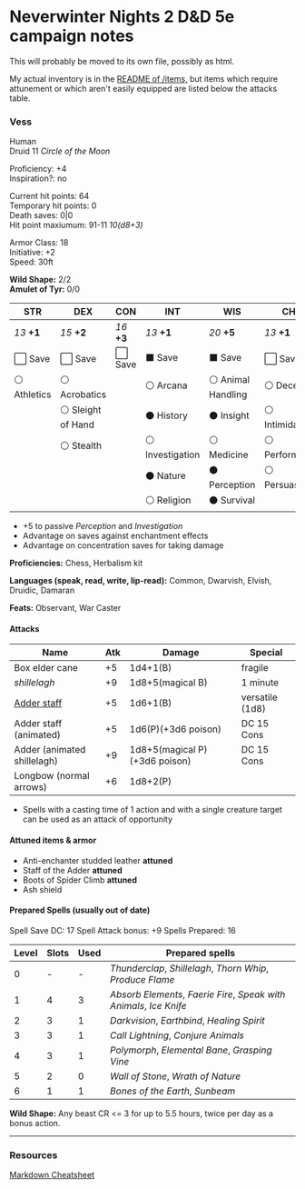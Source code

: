 # Neverwinter Nights 2 D&D 5e campaign notes

This will probably be moved to its own file, possibly as html.

My actual inventory is in the [README of /items,](./items/) but items which require attunement or which aren't easily equipped are listed below the attacks table.

### Vess

Human  
Druid 11 *Circle of the Moon*

Proficiency: +4  
Inspiration?: no

Current hit points: 64  
Temporary hit points: 0  
Death saves: 0|0  
Hit point maxiumum: 91-11 *10(d8+3)*    

Armor Class: 18  
Initiative: +2  
Speed: 30ft

**Wild Shape:** 2/2  
**Amulet of Tyr:** 0/0

|  STR  |  DEX  |  CON  |  INT  |  WIS  |  CHA  |
|-------|-------|-------|-------|-------|-------|
| *13* **+1** | *15* **+2** | *16* **+3** | *13* **+1** | *20* **+5** | *13* **+1** |
| :white_large_square: Save | :white_large_square: Save | :white_large_square: Save | :black_large_square: Save | :black_large_square: Save | :white_large_square: Save |
| :white_circle: Athletics | :white_circle: Acrobatics || :white_circle: Arcana | :white_circle: Animal Handling | :white_circle: Deception |
|| :white_circle: Sleight of Hand || :black_circle: History | :black_circle: Insight | :white_circle: Intimidation |
|| :white_circle: Stealth || :white_circle: Investigation | :white_circle: Medicine | :white_circle: Performance |
|||| :black_circle: Nature | :black_circle: Perception | :white_circle: Persuasion | 
|||| :white_circle: Religion | :black_circle: Survival ||

* +5 to passive *Perception* and *Investigation*
* Advantage on saves against enchantment effects
* Advantage on concentration saves for taking damage

**Proficiencies:** Chess, Herbalism kit

**Languages (speak, read, write, lip-read):** Common, Dwarvish, Elvish, Druidic, Damaran

**Feats:** Observant, War Caster

#### Attacks

| Name                        | Atk| Damage                  | Special         |
|-----------------------------|----|-------------------------|-----------------|
| Box elder cane              | +5 | 1d4+1(B)                | fragile         |
| *shillelagh*                | +9 | 1d8+5(magical B)        | 1 minute        |
| [Adder staff]               | +5 | 1d6+1(B)                | versatile (1d8) |
| Adder staff (animated)      | +5 | 1d6(P)(+3d6 poison)     | DC 15 Cons      |
| Adder (animated shillelagh) | +9 | 1d8+5(magical P)(+3d6 poison)| DC 15 Cons |
| Longbow (normal arrows)     | +6 | 1d8+2(P)                |                 |

* Spells with a casting time of 1 action and with a single creature target can be used as an attack of opportunity

#### Attuned items & armor

* Anti-enchanter studded leather **attuned**
* Staff of the Adder **attuned**
* Boots of Spider Climb **attuned**
* Ash shield 

#### Prepared Spells (usually out of date)

Spell Save DC: 17
Spell Attack bonus: +9
Spells Prepared: 16

| Level | Slots | Used | Prepared spells |
|-------|-------|------|-----------------|
| 0     | -     | -    | *Thunderclap*, *Shillelagh*, *Thorn Whip*, *Produce Flame* | *Guidance*
| 1     | 4     | 3    | *Absorb Elements*, *Faerie Fire*, *Speak with Animals*, *Ice Knife* |
| 2     | 3     | 1    | *Darkvision*, *Earthbind*, *Healing Spirit* |
| 3     | 3     | 1    | *Call Lightning*, *Conjure Animals* |
| 4     | 3     | 1    | *Polymorph*, *Elemental Bane*, *Grasping Vine* |
| 5     | 2     | 0    | *Wall of Stone*, *Wrath of Nature* |
| 6     | 1     | 1    | *Bones of the Earth*, *Sunbeam* |

**Wild Shape:** Any beast CR <= 3 for up to 5.5 hours, twice per day as a bonus action.

------------------------------------

### Resources

[Markdown Cheatsheet](https://github.com/adam-p/markdown-here/wiki/Markdown-Cheatsheet)

[Adder staff]: items/Staff%20of%20the%20Adder.md
